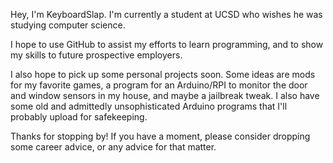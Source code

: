 Hey, I'm KeyboardSlap. I'm currently a student at UCSD who wishes he was studying computer science. 


I hope to use GitHub to assist my efforts to learn programming, and to show my skills to future prospective employers. 


I also hope to pick up some personal projects soon. 
Some ideas are mods for my favorite games, a program for an Arduino/RPI to monitor the door and window sensors in my house, and maybe a jailbreak tweak. 
I also have some old and admittedly unsophisticated Arduino programs that I'll probably upload for safekeeping. 


Thanks for stopping by! If you have a moment, please consider dropping some career advice, or any advice for that matter. 
